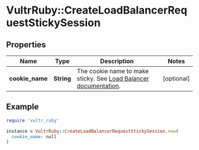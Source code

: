 # VultrRuby::CreateLoadBalancerRequestStickySession

## Properties

| Name | Type | Description | Notes |
| ---- | ---- | ----------- | ----- |
| **cookie_name** | **String** | The cookie name to make sticky. See [Load Balancer documentation](https://www.vultr.com/docs/vultr-load-balancers/#Load_Balancer_Configuration). | [optional] |

## Example

```ruby
require 'vultr_ruby'

instance = VultrRuby::CreateLoadBalancerRequestStickySession.new(
  cookie_name: null
)
```

